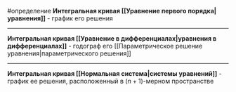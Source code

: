 #определение 
**Интегральная кривая [[Уравнение первого порядка|уравнения]]** - график его решения

---

**Интегральная кривая [[Уравнение в дифференциалах|уравнения в дифференциалах]]** - годограф его [[Параметрическое решение уравнения|параметрического решения]]

---

**Интегральная кривая [[Нормальная система|системы уравнений]]** - график ее решения, расположенный в $(n + 1)$-мерном пространстве